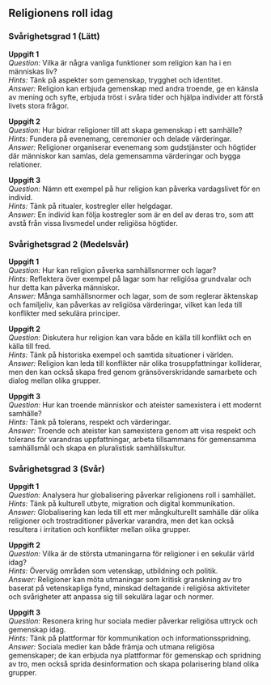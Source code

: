 ## Religionens roll idag

### Svårighetsgrad 1 (Lätt)

**Uppgift 1**  
*Question:* Vilka är några vanliga funktioner som religion kan ha i en människas liv?  
*Hints:* Tänk på aspekter som gemenskap, trygghet och identitet.  
*Answer:* Religion kan erbjuda gemenskap med andra troende, ge en känsla av mening och syfte, erbjuda tröst i svåra tider och hjälpa individer att förstå livets stora frågor.

**Uppgift 2**  
*Question:* Hur bidrar religioner till att skapa gemenskap i ett samhälle?  
*Hints:* Fundera på evenemang, ceremonier och delade värderingar.  
*Answer:* Religioner organiserar evenemang som gudstjänster och högtider där människor kan samlas, dela gemensamma värderingar och bygga relationer.

**Uppgift 3**  
*Question:* Nämn ett exempel på hur religion kan påverka vardagslivet för en individ.  
*Hints:* Tänk på ritualer, kostregler eller helgdagar.  
*Answer:* En individ kan följa kostregler som är en del av deras tro, som att avstå från vissa livsmedel under religiösa högtider.

### Svårighetsgrad 2 (Medelsvår)

**Uppgift 1**  
*Question:* Hur kan religion påverka samhällsnormer och lagar?  
*Hints:* Reflektera över exempel på lagar som har religiösa grundvalar och hur detta kan påverka människor.  
*Answer:* Många samhällsnormer och lagar, som de som reglerar äktenskap och familjeliv, kan påverkas av religiösa värderingar, vilket kan leda till konflikter med sekulära principer.

**Uppgift 2**  
*Question:* Diskutera hur religion kan vara både en källa till konflikt och en källa till fred.  
*Hints:* Tänk på historiska exempel och samtida situationer i världen.  
*Answer:* Religion kan leda till konflikter när olika trosuppfattningar kolliderar, men den kan också skapa fred genom gränsöverskridande samarbete och dialog mellan olika grupper.

**Uppgift 3**  
*Question:* Hur kan troende människor och ateister samexistera i ett modernt samhälle?  
*Hints:* Tänk på tolerans, respekt och värderingar.  
*Answer:* Troende och ateister kan samexistera genom att visa respekt och tolerans för varandras uppfattningar, arbeta tillsammans för gemensamma samhällsmål och skapa en pluralistisk samhällskultur.

### Svårighetsgrad 3 (Svår)

**Uppgift 1**  
*Question:* Analysera hur globalisering påverkar religionens roll i samhället.  
*Hints:* Tänk på kulturell utbyte, migration och digital kommunikation.  
*Answer:* Globalisering kan leda till ett mer mångkulturellt samhälle där olika religioner och trostraditioner påverkar varandra, men det kan också resultera i irritation och konflikter mellan olika grupper.

**Uppgift 2**  
*Question:* Vilka är de största utmaningarna för religioner i en sekulär värld idag?  
*Hints:* Överväg områden som vetenskap, utbildning och politik.  
*Answer:* Religioner kan möta utmaningar som kritisk granskning av tro baserat på vetenskapliga fynd, minskad deltagande i religiösa aktiviteter och svårigheter att anpassa sig till sekulära lagar och normer.

**Uppgift 3**  
*Question:* Resonera kring hur sociala medier påverkar religiösa uttryck och gemenskap idag.  
*Hints:* Tänk på plattformar för kommunikation och informationsspridning.  
*Answer:* Sociala medier kan både främja och utmana religiösa gemenskaper; de kan erbjuda nya plattformar för gemenskap och spridning av tro, men också sprida desinformation och skapa polarisering bland olika grupper.